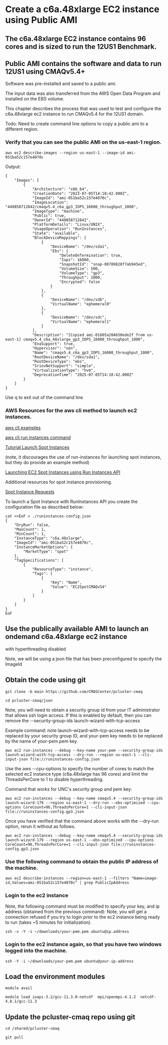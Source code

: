# Create a c6a.48xlarge EC2 instance using Public AMI

## The c6a.48xlarge EC2 instance contains 96 cores and is sized to run the 12US1 Benchmark.

## Public AMI contains the software and data to run 12US1 using CMAQv5.4+

Software was pre-installed and saved to a public ami. 

The input data was also transferred from the AWS Open Data Program and installed on the EBS volume.

This chapter describes the process that was used to test and configure the c6a.48xlarge ec2 instance to run CMAQv5.4 for the 12US1 domain.

Todo: Need to create command line options to copy a public ami to a different region.

### Verify that you can see the public AMI on the us-east-1 region.


`aws ec2 describe-images --region us-east-1 --image-id ami-051ba52c157e4070c`


Output:

```
{
    "Images": [
        {
            "Architecture": "x86_64",
            "CreationDate": "2023-07-05T14:10:42.000Z",
            "ImageId": "ami-051ba52c157e4070c",
            "ImageLocation": "440858712842/cmaqv5.4_c6a_gp3_IOPS_16000_throughput_1000",
            "ImageType": "machine",
            "Public": true,
            "OwnerId": "440858712842",
            "PlatformDetails": "Linux/UNIX",
            "UsageOperation": "RunInstances",
            "State": "available",
            "BlockDeviceMappings": [
                {
                    "DeviceName": "/dev/sda1",
                    "Ebs": {
                        "DeleteOnTermination": true,
                        "Iops": 16000,
                        "SnapshotId": "snap-08789828f7ab945ed",
                        "VolumeSize": 500,
                        "VolumeType": "gp3",
                        "Throughput": 1000,
                        "Encrypted": false
                    }
                },
                {
                    "DeviceName": "/dev/sdb",
                    "VirtualName": "ephemeral0"
                },
                {
                    "DeviceName": "/dev/sdc",
                    "VirtualName": "ephemeral1"
                }
            ],
            "Description": "[Copied ami-01605a204650ede2f from us-east-1] cmaqv5.4_c6a_48xlarge_gp3_IOPS_16000_throughput_1000",
            "EnaSupport": true,
            "Hypervisor": "xen",
            "Name": "cmaqv5.4_c6a_gp3_IOPS_16000_throughput_1000",
            "RootDeviceName": "/dev/sda1",
            "RootDeviceType": "ebs",
            "SriovNetSupport": "simple",
            "VirtualizationType": "hvm",
            "DeprecationTime": "2025-07-05T14:10:42.000Z"
        }
    ]
}

```

Use q to exit out of the command line


### AWS Resources for the aws cli method to launch ec2 instances.
 
<a href="https://docs.aws.amazon.com/cli/latest/userguide/cli-services-ec2-instances.html">aws cli examples</a>

<a href="https://awscli.amazonaws.com/v2/documentation/api/latest/reference/ec2/run-instances.html">aws cli run instances command</a>

<a href="https://ec2spotworkshops.com/launching_ec2_spot_instances.html">Tutorial Launch Spot Instances</a>

(note, it discourages the use of run-instances for launching spot instances, but they do provide an example method)

<a href="https://ec2spotworkshops.com/launching_ec2_spot_instances/runinstances_api.html">Launching EC2 Spot Instances using Run Instances API</a>


Additional resources for spot instance provisioning.

<a href="https://docs.aws.amazon.com/AWSEC2/latest/UserGuide/spot-requests.html">Spot Instance Requests</a>


To launch a Spot Instance with RunInstances API you create the configuration file as described below:

```
cat <<EoF > ./runinstances-config.json
{
    "DryRun": false,
    "MaxCount": 1,
    "MinCount": 1,
    "InstanceType": "c6a.48xlarge",
    "ImageId": "ami-051ba52c157e4070c",
    "InstanceMarketOptions": {
        "MarketType": "spot"
    },
    "TagSpecifications": [
        {
            "ResourceType": "instance",
            "Tags": [
                {
                    "Key": "Name",
                    "Value": "EC2SpotCMAQv54"
                }
            ]
        }
    ]
}
EoF
```

## Use the publically available AMI to launch an ondemand c6a.48xlarge ec2 instance 

with hyperthreading disabled 


Note, we will be using a json file that has been preconfigured to specify the ImageId

## Obtain the code using git

`git clone -b main https://github.com/CMASCenter/pcluster-cmaq`

`cd pcluster-cmaq/json`


Note, you will need to obtain a security group id from your IT administrator that allows ssh login access.
If this is enabled by default, then you can remove the --security-group-ids launch-wizard-with-tcp-access 

Example command: note launch-wizard-with-tcp-access needs to be replaced by your security group ID, and your-pem key needs to be replaced by the name of your-pem.pem key.

`aws ec2 run-instances --debug --key-name your-pem --security-group-ids launch-wizard-with-tcp-access --dry-run --region us-east-1 --cli-input-json file://runinstances-config.json`

Use the aws --cpu-options to specify the number of cores to match the selected ec2 instance type (c6a.48xlarge has 96 cores) and limit the ThreadsPerCore to 1 to disable hyperthreading.


Command that works for UNC's security group and pem key:

`aws ec2 run-instances --debug --key-name cmaqv5.4 --security-group-ids launch-wizard-179 --region us-east-1 --dry-run --ebs-optimized --cpu-options CoreCount=96,ThreadsPerCore=1 --cli-input-json file://runinstances-config.gp3.json`

Once you have verified that the command above works with the --dry-run option, rerun it without as follows.

`aws ec2 run-instances --debug --key-name cmaqv5.4 --security-group-ids launch-wizard-179 --region us-east-1 --ebs-optimized --cpu-options CoreCount=96,ThreadsPerCore=1 --cli-input-json file://runinstances-config.gp3.json`


### Use the following command to obtain the public IP address of the machine.

`aws ec2 describe-instances --region=us-east-1 --filters "Name=image-id,Values=ami-051ba52c157e4070c" | grep PublicIpAddress`

### Login to the ec2 instance

Note, the following command must be modified to specify your key, and ip address (obtained from the previous command):
Note, you will get a connection refused if you try to login prior to the ec2 instance being ready to run (takes ~5 minutes for initialization).

`ssh -v -Y -i ~/downloads/your-pem.pem ubuntu@ip.address`


### Login to the ec2 instance again, so that you have two windows logged into the machine.

`ssh -Y -i ~/downloads/your-pem.pem ubuntu@your-ip-address` 


## Load the environment modules

`module avail`

`module load ioapi-3.2/gcc-11.3.0-netcdf  mpi/openmpi-4.1.2  netcdf-4.8.1/gcc-11.3 `

## Update the pcluster-cmaq repo using git

`cd /shared/pcluster-cmaq`

`git pull`


